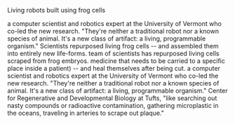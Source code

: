 Living robots built using frog cells

 a computer scientist and robotics expert at the University of Vermont who co-led the new research. "They're neither a traditional robot nor a known species of animal. It's a new class of artifact: a living, programmable organism." Scientists repurposed living frog cells -- and assembled them into entirely new life-forms. team of scientists has repurposed living cells scraped from frog embryos. medicine that needs to be carried to a specific place inside a patient) -- and heal themselves after being cut.  a computer scientist and robotics expert at the University of Vermont who co-led the new research. "They're neither a traditional robot nor a known species of animal. It's a new class of artifact: a living, programmable organism." Center for Regenerative and Developmental Biology at Tufts, "like searching out nasty compounds or radioactive contamination, gathering microplastic in the oceans, traveling in arteries to scrape out plaque."
